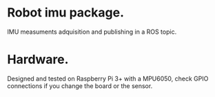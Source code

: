 # Robot imu package.
IMU measuments adquisition and publishing in a ROS topic.

# Hardware.
Designed and tested on Raspberry Pi 3+ with a MPU6050, check GPIO connections if you change the board or the sensor.